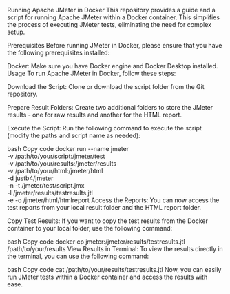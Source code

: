 Running Apache JMeter in Docker
This repository provides a guide and a script for running Apache JMeter within a Docker container. This simplifies the process of executing JMeter tests, eliminating the need for complex setup.

Prerequisites
Before running JMeter in Docker, please ensure that you have the following prerequisites installed:

Docker: Make sure you have Docker engine and Docker Desktop installed.
Usage
To run Apache JMeter in Docker, follow these steps:

Download the Script: Clone or download the script folder from the Git repository.

Prepare Result Folders: Create two additional folders to store the JMeter results - one for raw results and another for the HTML report.

Execute the Script: Run the following command to execute the script (modify the paths and script name as needed):

bash
Copy code
docker run --name jmeter \
  -v /path/to/your/script:/jmeter/test \
  -v /path/to/your/results:/jmeter/results \
  -v /path/to/your/html:/jmeter/html \
  -d justb4/jmeter \
  -n -t /jmeter/test/script.jmx \
  -l /jmeter/results/testresults.jtl \
  -e -o /jmeter/html/htmlreport
Access the Reports: You can now access the test reports from your local result folder and the HTML report folder.

Copy Test Results: If you want to copy the test results from the Docker container to your local folder, use the following command:

bash
Copy code
docker cp jmeter:/jmeter/results/testresults.jtl /path/to/your/results
View Results in Terminal: To view the results directly in the terminal, you can use the following command:

bash
Copy code
cat /path/to/your/results/testresults.jtl
Now, you can easily run JMeter tests within a Docker container and access the results with ease.







